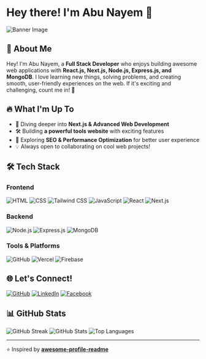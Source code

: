 # Hey there! I'm Abu Nayem 👋

![Banner Image](https://your-banner-image-url.com)

## 🚀 About Me
Hey! I'm Abu Nayem, a **Full Stack Developer** who enjoys building awesome web applications with **React.js, Next.js, Node.js, Express.js, and MongoDB**. I love learning new things, solving problems, and creating smooth, user-friendly experiences on the web. If it's exciting and challenging, count me in! 🚀

## 🔥 What I'm Up To
- 🌱 Diving deeper into **Next.js & Advanced Web Development**
- 🛠️ Building **a powerful tools website** with exciting features
- 📖 Exploring **SEO & Performance Optimization** for better user experience
- 💡 Always open to collaborating on cool web projects!

## 🛠 Tech Stack
### Frontend
![HTML](https://img.shields.io/badge/HTML5-E34F26?style=for-the-badge&logo=html5&logoColor=white)
![CSS](https://img.shields.io/badge/CSS3-1572B6?style=for-the-badge&logo=css3&logoColor=white)
![Tailwind CSS](https://img.shields.io/badge/TailwindCSS-38B2AC?style=for-the-badge&logo=tailwind-css&logoColor=white)
![JavaScript](https://img.shields.io/badge/JavaScript-F7DF1E?style=for-the-badge&logo=javascript&logoColor=black)
![React](https://img.shields.io/badge/React-20232A?style=for-the-badge&logo=react&logoColor=61DAFB)
![Next.js](https://img.shields.io/badge/Next.js-000000?style=for-the-badge&logo=next.js&logoColor=white)

### Backend
![Node.js](https://img.shields.io/badge/Node.js-43853D?style=for-the-badge&logo=node.js&logoColor=white)
![Express.js](https://img.shields.io/badge/Express.js-000000?style=for-the-badge&logo=express&logoColor=white)
![MongoDB](https://img.shields.io/badge/MongoDB-47A248?style=for-the-badge&logo=mongodb&logoColor=white)

### Tools & Platforms
![GitHub](https://img.shields.io/badge/GitHub-181717?style=for-the-badge&logo=github&logoColor=white)
![Vercel](https://img.shields.io/badge/Vercel-000000?style=for-the-badge&logo=vercel&logoColor=white)
![Firebase](https://img.shields.io/badge/Firebase-FFCA28?style=for-the-badge&logo=firebase&logoColor=white)

## 🌐 Let's Connect!
[![GitHub](https://img.shields.io/badge/GitHub-000000?style=for-the-badge&logo=github&logoColor=white)](https://github.com/AbuNayem119)
[![LinkedIn](https://img.shields.io/badge/LinkedIn-0077B5?style=for-the-badge&logo=linkedin&logoColor=white)](https://www.linkedin.com/in/abunayem119/)
[![Facebook](https://img.shields.io/badge/Facebook-1877F2?style=for-the-badge&logo=facebook&logoColor=white)](https://www.facebook.com/abunayem119)

## 📊 GitHub Stats
![GitHub Streak](https://github-readme-streak-stats.herokuapp.com/?user=abunayem119&theme=react)
![GitHub Stats](https://github-readme-stats.vercel.app/api?username=abunayem119&show_icons=true&theme=react)
![Top Languages](https://github-readme-stats.vercel.app/api/top-langs/?username=abunayem119&layout=compact&theme=react)

---
⭐️ Inspired by **[awesome-profile-readme](https://github.com/awesome-profile-readme)**

